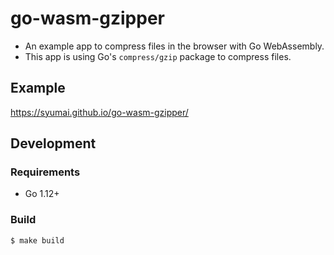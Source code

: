 # go-wasm-gzipper

* An example app to compress files in the browser with Go WebAssembly.
* This app is using Go's `compress/gzip` package to compress files.

## Example

https://syumai.github.io/go-wasm-gzipper/

## Development

### Requirements

* Go 1.12+

### Build

```sh
$ make build
```
